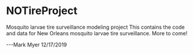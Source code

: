 # NOTireProject
Mosquito larvae tire surveillance modeling project
This contains the code and data for New Orleans mosquito larvae tire surveillance. 
More to come!

---Mark Myer
12/17/2019
